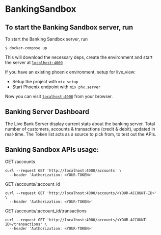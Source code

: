 # BankingSandbox

## To start the Banking Sandbox server, run

  To start the Banking Sandbox server, run
  ```console
  $ docker-compose up
  ```
  This will download the necessary deps, create the environment and start the server at [`localhost:4000`](http://localhost:4000)

  If you have an existing phoenix environment, setup for live_view:

  * Setup the project with `mix setup`
  * Start Phoenix endpoint with `mix phx.server`

Now you can visit [`localhost:4000`](http://localhost:4000) from your browser.

## Banking Server Dashboard
  The Live Bank Server display current stats about the banking server. Total number of customers, accounts & transactions (credit & debit), updated in real-time.
  The Token list acts as a source to pick from, to test out the APIs.

## Banking Sandbox APIs usage:

GET /accounts
```console
curl --request GET 'http://localhost:4000/accounts' \
  --header 'Authorization: <YOUR-TOKEN>'
```  
GET /accounts/:account_id
```console
curl --request GET 'http://localhost:4000/accounts/<YOUR-ACCOUNT-ID>' \
  --header 'Authorization: <YOUR-TOKEN>'
```  
GET /accounts/:account_id/transactions
```console
curl --request GET 'http://localhost:4000/accounts/<YOUR-ACCOUNT-ID>/transactions' \
  --header 'Authorization: <YOUR-TOKEN>'
```
